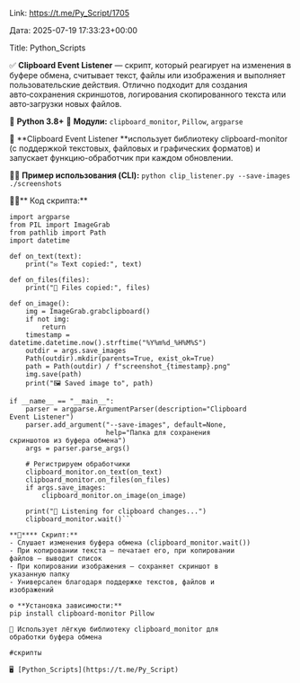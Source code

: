 Link: https://t.me/Py_Script/1705

Дата: 2025-07-19 17:33:23+00:00

Title: Python_Scripts

✅ **Clipboard Event Listener** — скрипт, который реагирует
на изменения в буфере обмена, считывает текст, файлы или
изображения и выполняет пользовательские действия. Отлично
подходит для создания авто‑сохранения скриншотов,
логирования скопированного текста или авто‑загрузки новых
файлов.

📱 **Python 3.8+**
💾 **Модули:** `clipboard_monitor`, `Pillow`, `argparse`

📌 **Clipboard Event Listener **использует библиотеку
clipboard-monitor (с поддержкой текстовых, файловых и
графических форматов) и запускает функцию-обработчик при
каждом обновлении.

🧑‍💻 **Пример использования (CLI):**
```python clip_listener.py --save-images ./screenshots```

👨‍💻** Код скрипта:**
```import clipboard_monitor
import argparse
from PIL import ImageGrab
from pathlib import Path
import datetime

def on_text(text):
    print("✉️ Text copied:", text)

def on_files(files):
    print("📁 Files copied:", files)

def on_image():
    img = ImageGrab.grabclipboard()
    if not img:
        return
    timestamp =
datetime.datetime.now().strftime("%Y%m%d_%H%M%S")
    outdir = args.save_images
    Path(outdir).mkdir(parents=True, exist_ok=True)
    path = Path(outdir) / f"screenshot_{timestamp}.png"
    img.save(path)
    print("🖼 Saved image to", path)

if __name__ == "__main__":
    parser = argparse.ArgumentParser(description="Clipboard
Event Listener")
    parser.add_argument("--save-images", default=None,
                        help="Папка для сохранения
скриншотов из буфера обмена")
    args = parser.parse_args()

    # Регистрируем обработчики
    clipboard_monitor.on_text(on_text)
    clipboard_monitor.on_files(on_files)
    if args.save_images:
        clipboard_monitor.on_image(on_image)

    print("🚀 Listening for clipboard changes...")
    clipboard_monitor.wait()```

**📌**** Скрипт:**
- Слушает изменения буфера обмена (clipboard_monitor.wait())
- При копировании текста — печатает его, при копировании
файлов — выводит список
- При копировании изображения — сохраняет скриншот в
указанную папку
- Универсален благодаря поддержке текстов, файлов и
изображений

⚙️ **Установка зависимости:**
pip install clipboard-monitor Pillow

🔗 Использует лёгкую библиотеку clipboard_monitor для
обработки буфера обмена

#скрипты

🖥 [Python_Scripts](https://t.me/Py_Script)

